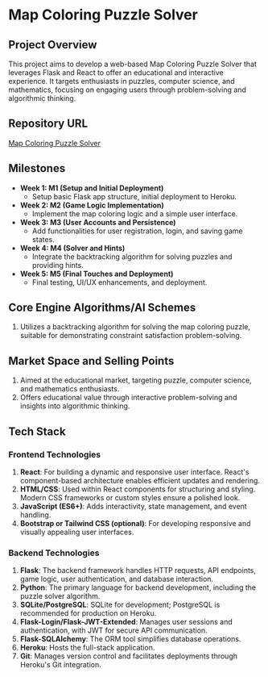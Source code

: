 # Map Coloring Puzzle Solver

## Project Overview

This project aims to develop a web-based Map Coloring Puzzle Solver that leverages Flask and React to offer an educational and interactive experience. It targets enthusiasts in puzzles, computer science, and mathematics, focusing on engaging users through problem-solving and algorithmic thinking.

## Repository URL

[Map Coloring Puzzle Solver](https://github.com/ankith-i/CS-161-Sec-01-Ankith-Indrakumar)

## Milestones

- **Week 1: M1 (Setup and Initial Deployment)**
  - Setup basic Flask app structure, initial deployment to Heroku.
- **Week 2: M2 (Game Logic Implementation)**
  - Implement the map coloring logic and a simple user interface.
- **Week 3: M3 (User Accounts and Persistence)**
  - Add functionalities for user registration, login, and saving game states.
- **Week 4: M4 (Solver and Hints)**
  - Integrate the backtracking algorithm for solving puzzles and providing hints.
- **Week 5: M5 (Final Touches and Deployment)**
  - Final testing, UI/UX enhancements, and deployment.

## Core Engine Algorithms/AI Schemes

1. Utilizes a backtracking algorithm for solving the map coloring puzzle, suitable for demonstrating constraint satisfaction problem-solving.

## Market Space and Selling Points

1. Aimed at the educational market, targeting puzzle, computer science, and mathematics enthusiasts.
2. Offers educational value through interactive problem-solving and insights into algorithmic thinking.

## Tech Stack

### Frontend Technologies

1. **React**: For building a dynamic and responsive user interface. React's component-based architecture enables efficient updates and rendering.
2. **HTML/CSS**: Used within React components for structuring and styling. Modern CSS frameworks or custom styles ensure a polished look.
3. **JavaScript (ES6+)**: Adds interactivity, state management, and event handling.
4. **Bootstrap or Tailwind CSS (optional)**: For developing responsive and visually appealing user interfaces.

### Backend Technologies

1. **Flask**: The backend framework handles HTTP requests, API endpoints, game logic, user authentication, and database interaction.
2. **Python**: The primary language for backend development, including the puzzle solver algorithm.
3. **SQLite/PostgreSQL**: SQLite for development; PostgreSQL is recommended for production on Heroku.
4. **Flask-Login/Flask-JWT-Extended**: Manages user sessions and authentication, with JWT for secure API communication.
5. **Flask-SQLAlchemy**: The ORM tool simplifies database operations.
6. **Heroku**: Hosts the full-stack application.
7. **Git**: Manages version control and facilitates deployments through Heroku's Git integration.
